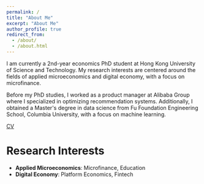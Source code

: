 ```yaml
---
permalink: /
title: "About Me"
excerpt: "About Me"
author_profile: true
redirect_from: 
  - /about/
  - /about.html
---
```


I am currently a 2nd-year economics PhD student at Hong Kong University of Science and Technology. My research interests are centered around the fields of applied microeconomics and digital economy, with a focus on microfinance. 

Before my PhD studies, I worked as a product manager at Alibaba Group where I specialized in optimizing recommendation systems. Additionally, I obtained a Master's degree in data science from Fu Foundation Engineering School, Columbia University, with a focus on machine learning.

[CV](http://cct15.github.io/files/cv.pdf)

Research Interests
======
- **Applied Microeconomics**: Microfinance, Education
- **Digital Economy**: Platform Economics, Fintech




